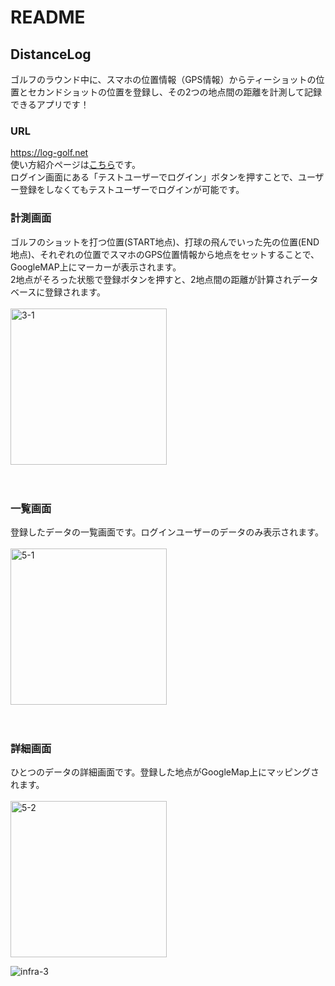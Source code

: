 # README

## DistanceLog
ゴルフのラウンド中に、スマホの位置情報（GPS情報）からティーショットの位置とセカンドショットの位置を登録し、その2つの地点間の距離を計測して記録できるアプリです！  
### URL
https://log-golf.net
<br />
使い方紹介ページは[こちら](https://log-golf.net/how)です。  
ログイン画面にある「テストユーザーでログイン」ボタンを押すことで、ユーザー登録をしなくてもテストユーザーでログインが可能です。
<br />
### 計測画面
ゴルフのショットを打つ位置(START地点)、打球の飛んでいった先の位置(END地点)、それぞれの位置でスマホのGPS位置情報から地点をセットすることで、GoogleMAP上にマーカーが表示されます。  
2地点がそろった状態で登録ボタンを押すと、2地点間の距離が計算されデータベースに登録されます。  
<br />
<img width="250" alt="3-1" src="https://user-images.githubusercontent.com/62164056/110233376-ed538e80-7f66-11eb-9ab5-9d61ad9ee00b.png">
<br />
<br />
<br />
### 一覧画面
登録したデータの一覧画面です。ログインユーザーのデータのみ表示されます。  
<br />
<img width="250" alt="5-1" src="https://user-images.githubusercontent.com/62164056/110234840-1593bb00-7f70-11eb-9567-003ec7462053.png">
<br />
<br />
<br />
### 詳細画面
ひとつのデータの詳細画面です。登録した地点がGoogleMap上にマッピングされます。  
<br />
<img width="250" alt="5-2" src="https://user-images.githubusercontent.com/62164056/110236828-5e04a600-7f7b-11eb-8e39-993455593ecf.png">

![infra-3](https://user-images.githubusercontent.com/62164056/110209171-4d4a2680-7ece-11eb-938a-71a89afe9ffb.png)


